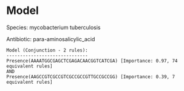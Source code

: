 
# Model

Species: mycobacterium tuberculosis

Antibiotic: para-aminosalicylic_acid

```
Model (Conjunction - 2 rules):
------------------------------
Presence(AAAATGGCGAGCTCGAGACAACGGTCATCGA) [Importance: 0.97, 74 equivalent rules]
AND
Presence(AAGCCGTCGCCGTCGCCGCCGTTGCCGCCGG) [Importance: 0.39, 7 equivalent rules]

```

